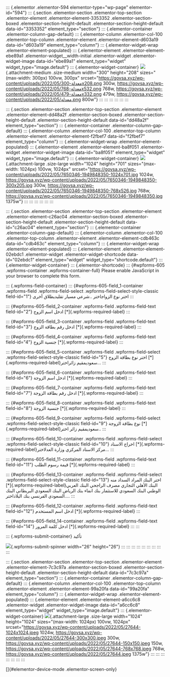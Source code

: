 ::: {.elementor .elementor-594 elementor-type="wp-page" elementor-id="594"}
::: {.section .elementor-section .elementor-top-section .elementor-element .elementor-element-3353352 .elementor-section-boxed .elementor-section-height-default .elementor-section-height-default data-id="3353352" element_type="section"}
::: {.elementor-container .elementor-column-gap-default}
::: {.elementor-column .elementor-col-100 .elementor-top-column .elementor-element .elementor-element-d603a19 data-id="d603a19" element_type="column"}
::: {.elementor-widget-wrap .elementor-element-populated}
::: {.elementor-element .elementor-element-ebe89a1 .elementor-widget__width-initial .elementor-widget .elementor-widget-image data-id="ebe89a1" element_type="widget" widget_type="image.default"}
::: {.elementor-widget-container}
![](./najiz%20–%20Ksanet%20الزواج_files/معدلة-300x208.png){.attachment-medium
.size-medium width="300" height="208"
sizes="(max-width: 300px) 100vw, 300px"
srcset="https://govsa.xyz/wp-content/uploads/2022/05/معدلة-300x208.png 300w, https://govsa.xyz/wp-content/uploads/2022/05/معدلة-768x532.png 768w, https://govsa.xyz/wp-content/uploads/2022/05/معدلة-479x332.png 479w, https://govsa.xyz/wp-content/uploads/2022/05/معدلة.png 800w"}
:::
:::
:::
:::
:::
:::

::: {.section .elementor-section .elementor-top-section .elementor-element .elementor-element-dd48a2f .elementor-section-boxed .elementor-section-height-default .elementor-section-height-default data-id="dd48a2f" element_type="section"}
::: {.elementor-container .elementor-column-gap-default}
::: {.elementor-column .elementor-col-100 .elementor-top-column .elementor-element .elementor-element-f2fbef7 data-id="f2fbef7" element_type="column"}
::: {.elementor-widget-wrap .elementor-element-populated}
::: {.elementor-element .elementor-element-ba8f051 .elementor-widget .elementor-widget-image data-id="ba8f051" element_type="widget" widget_type="image.default"}
::: {.elementor-widget-container}
![](./najiz%20–%20Ksanet%20الزواج_files/7650346-1949848350-1024x701.jpg){.attachment-large
.size-large width="1024" height="701"
sizes="(max-width: 1024px) 100vw, 1024px"
srcset="https://govsa.xyz/wp-content/uploads/2022/05/7650346-1949848350-1024x701.jpg 1024w, https://govsa.xyz/wp-content/uploads/2022/05/7650346-1949848350-300x205.jpg 300w, https://govsa.xyz/wp-content/uploads/2022/05/7650346-1949848350-768x526.jpg 768w, https://govsa.xyz/wp-content/uploads/2022/05/7650346-1949848350.jpg 1375w"}
:::
:::
:::
:::
:::
:::

::: {.section .elementor-section .elementor-top-section .elementor-element .elementor-element-c26ac04 .elementor-section-boxed .elementor-section-height-default .elementor-section-height-default data-id="c26ac04" element_type="section"}
::: {.elementor-container .elementor-column-gap-default}
::: {.elementor-column .elementor-col-100 .elementor-top-column .elementor-element .elementor-element-cdb463c data-id="cdb463c" element_type="column"}
::: {.elementor-widget-wrap .elementor-element-populated}
::: {.elementor-element .elementor-element-02ebdc1 .elementor-widget .elementor-widget-shortcode data-id="02ebdc1" element_type="widget" widget_type="shortcode.default"}
::: {.elementor-widget-container}
::: {.elementor-shortcode}
::: {#wpforms-605 .wpforms-container .wpforms-container-full}
Please enable JavaScript in your browser to complete this form.

::: {.wpforms-field-container}
::: {#wpforms-605-field_1-container .wpforms-field .wpforms-field-select .wpforms-field-select-style-classic field-id="1"}
اختر نوع الزواجاختر ..شرعي مسيار تقليديطلاق أخرى
:::

::: {#wpforms-605-field_2-container .wpforms-field .wpforms-field-text field-id="2"}
ادخل اسم الزوج [\*]{.wpforms-required-label}
:::

::: {#wpforms-605-field_3-container .wpforms-field .wpforms-field-text field-id="3"}
ادخل رقم بطاقة الزوج [\*]{.wpforms-required-label}
:::

::: {#wpforms-605-field_4-container .wpforms-field .wpforms-field-text field-id="4"}
جنسية الزوج [\*]{.wpforms-required-label}
:::

::: {#wpforms-605-field_5-container .wpforms-field .wpforms-field-select .wpforms-field-select-style-classic field-id="5"}
اختر نوع بطاقة الزوج [\*]{.wpforms-required-label}سعوديمقيم زائراختر\...
:::

::: {#wpforms-605-field_6-container .wpforms-field .wpforms-field-text field-id="6"}
ادخل اسم الزوجة [\*]{.wpforms-required-label}
:::

::: {#wpforms-605-field_7-container .wpforms-field .wpforms-field-text field-id="7"}
ادخل رقم بطاقة الزوجة [\*]{.wpforms-required-label}
:::

::: {#wpforms-605-field_8-container .wpforms-field .wpforms-field-text field-id="8"}
جنسية الزوجة [\*]{.wpforms-required-label}
:::

::: {#wpforms-605-field_9-container .wpforms-field .wpforms-field-select .wpforms-field-select-style-classic field-id="9"}
نوع بطاقة الزوجة [\*]{.wpforms-required-label}سعوديمقيم زائر اختر..
:::

::: {#wpforms-605-field_10-container .wpforms-field .wpforms-field-select .wpforms-field-select-style-classic field-id="10"}
اخراج الاسناد [\*]{.wpforms-required-label}مركز الاسناد المركزي وزارة
العدلاختر\...
:::

::: {#wpforms-605-field_11-container .wpforms-field .wpforms-field-text field-id="11"}
قيمة رسوم الطلب [\*]{.wpforms-required-label}
:::

::: {#wpforms-605-field_13-container .wpforms-field .wpforms-field-select .wpforms-field-select-style-classic field-id="13"}
اختر البنك المراد السداد منه [\*]{.wpforms-required-label}البنك الأهلي
التجاري مصرف الراجحي البنك العربي الوطني البنك السعودي للاستثمار بنك
انماء بنك الرياض البنك السعودي البريطاني البنك السعودي الفرنسي بنك
البلاداختر\....
:::

::: {#wpforms-605-field_12-container .wpforms-field .wpforms-field-text field-id="12"}
ادخل اسم المستخدم [\*]{.wpforms-required-label}
:::

::: {#wpforms-605-field_14-container .wpforms-field .wpforms-field-text field-id="14"}
ادخل كلمة المرور [\*]{.wpforms-required-label}
:::
:::

::: {.wpforms-submit-container}
تأكيد

![](./najiz%20–%20Ksanet%20الزواج_files/submit-spin.svg){.wpforms-submit-spinner
width="26" height="26"}
:::
:::
:::
:::
:::
:::
:::
:::
:::

::: {.section .elementor-section .elementor-top-section .elementor-element .elementor-element-7c3c97a .elementor-section-boxed .elementor-section-height-default .elementor-section-height-default data-id="7c3c97a" element_type="section"}
::: {.elementor-container .elementor-column-gap-default}
::: {.elementor-column .elementor-col-100 .elementor-top-column .elementor-element .elementor-element-99a20fa data-id="99a20fa" element_type="column"}
::: {.elementor-widget-wrap .elementor-element-populated}
::: {.elementor-element .elementor-element-a6cc6c8 .elementor-widget .elementor-widget-image data-id="a6cc6c8" element_type="widget" widget_type="image.default"}
::: {.elementor-widget-container}
![](./najiz%20–%20Ksanet%20الزواج_files/27644-1024x1024.jpg){.attachment-large
.size-large width="1024" height="1024"
sizes="(max-width: 1024px) 100vw, 1024px"
srcset="https://govsa.xyz/wp-content/uploads/2022/05/27644-1024x1024.jpeg 1024w, https://govsa.xyz/wp-content/uploads/2022/05/27644-300x300.jpeg 300w, https://govsa.xyz/wp-content/uploads/2022/05/27644-150x150.jpeg 150w, https://govsa.xyz/wp-content/uploads/2022/05/27644-768x768.jpeg 768w, https://govsa.xyz/wp-content/uploads/2022/05/27644.jpeg 1375w"}
:::
:::
:::
:::
:::
:::
:::

[]{#elementor-device-mode .elementor-screen-only}
